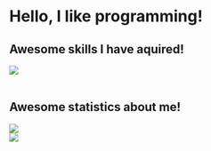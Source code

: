 # Hello, I like programming!

## Awesome skills I have aquired!
<a href="https://skillicons.dev">
    <img src="https://skillicons.dev/icons?i=stackoverflow,py,selenium,js,css,html,react,nodejs,tailwind,vite,mysql,lua"/>
</a>
<br>
<br>

## Awesome statistics about me!
<a href="https://github.com/anuraghazra/github-readme-stats">
  <img src="https://github-readme-stats.vercel.app/api/top-langs/?username=erihedDev&layout=compact&hide=c,cmake,php,vim+script,objective-c,roff,makefile,lua,c%2B%2B,batchfile&theme=tokyonight&langs_count=10&hide_border=true" />
</a>
<br>
<a href="https://github.com/anuraghazra/github-readme-stats">
  <img src="https://github-readme-stats.vercel.app/api?username=erihedDev&show_icons=true&theme=tokyonight&count_private=true&hide_border=true" />
</a>

